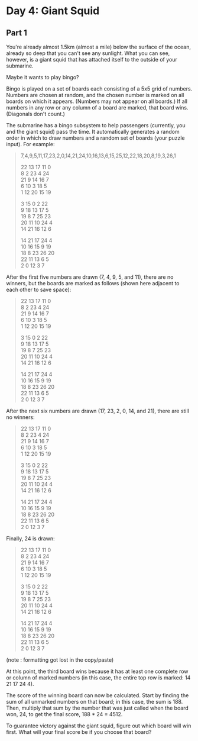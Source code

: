# Day 4: Giant Squid

## Part 1

You're already almost 1.5km (almost a mile) below the surface of the ocean, already so deep that you can't see any sunlight. What you can see, however, is a giant squid that has attached itself to the outside of your submarine.

Maybe it wants to play bingo?

Bingo is played on a set of boards each consisting of a 5x5 grid of numbers. Numbers are chosen at random, and the chosen number is marked on all boards on which it appears. (Numbers may not appear on all boards.) If all numbers in any row or any column of a board are marked, that board wins. (Diagonals don't count.)

The submarine has a bingo subsystem to help passengers (currently, you and the giant squid) pass the time. It automatically generates a random order in which to draw numbers and a random set of boards (your puzzle input). For example:

> 7,4,9,5,11,17,23,2,0,14,21,24,10,16,13,6,15,25,12,22,18,20,8,19,3,26,1
>
> 22 13 17 11  0  
>  8  2 23  4 24  
> 21  9 14 16  7  
>  6 10  3 18  5  
>  1 12 20 15 19  
>
>  3 15  0  2 22  
>  9 18 13 17  5  
> 19  8  7 25 23  
> 20 11 10 24  4  
> 14 21 16 12  6  
>
> 14 21 17 24  4  
> 10 16 15  9 19  
> 18  8 23 26 20  
> 22 11 13  6  5  
>  2  0 12  3  7  

After the first five numbers are drawn (7, 4, 9, 5, and 11), there are no winners, but the boards are marked as follows (shown here adjacent to each other to save space):

>  22 13 17 11  0                
>   8  2 23  4 24                
>  21  9 14 16  7                
>   6 10  3 18  5                
>   1 12 20 15 19                
>
>   3 15  0  2 22  
>   9 18 13 17  5  
>  19  8  7 25 23  
>  20 11 10 24  4  
>  14 21 16 12  6  
>
> 14 21 17 24  4  
> 10 16 15  9 19  
> 18  8 23 26 20  
> 22 11 13  6  5  
>  2  0 12  3  7  

After the next six numbers are drawn (17, 23, 2, 0, 14, and 21), there are still no winners:

>  22 13 17 11  0                 
>   8  2 23  4 24                 
>  21  9 14 16  7                 
>   6 10  3 18  5                 
>   1 12 20 15 19                 
>  
>   3 15  0  2 22   
>   9 18 13 17  5   
>  19  8  7 25 23   
>  20 11 10 24  4   
>  14 21 16 12  6   
>  
>  14 21 17 24  4  
>  10 16 15  9 19  
>  18  8 23 26 20  
>  22 11 13  6  5  
>   2  0 12  3  7  

Finally, 24 is drawn:

> 22 13 17 11  0                 
>  8  2 23  4 24                 
> 21  9 14 16  7                 
>  6 10  3 18  5                 
>  1 12 20 15 19                 
> 
>  3 15  0  2 22  
>  9 18 13 17  5  
> 19  8  7 25 23  
> 20 11 10 24  4  
> 14 21 16 12  6  
> 
> 14 21 17 24  4  
> 10 16 15  9 19  
> 18  8 23 26 20  
> 22 11 13  6  5  
>  2  0 12  3  7  

(note : formatting got lost in the copy/paste)

At this point, the third board wins because it has at least one complete row or column of marked numbers (in this case, the entire top row is marked: 14 21 17 24 4).

The score of the winning board can now be calculated. Start by finding the sum of all unmarked numbers on that board; in this case, the sum is 188. Then, multiply that sum by the number that was just called when the board won, 24, to get the final score, 188 * 24 = 4512.

To guarantee victory against the giant squid, figure out which board will win first. What will your final score be if you choose that board?
